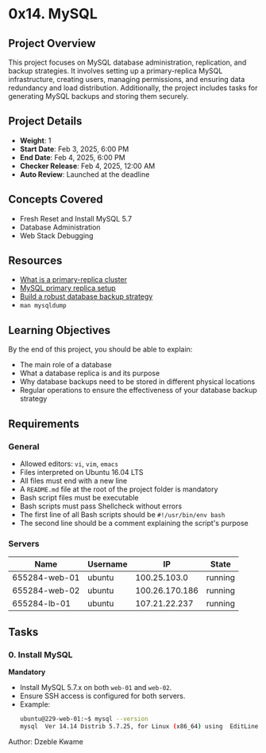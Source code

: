 # 0x14. MySQL

## Project Overview
This project focuses on MySQL database administration, replication, and backup strategies. It involves setting up a primary-replica MySQL infrastructure, creating users, managing permissions, and ensuring data redundancy and load distribution. Additionally, the project includes tasks for generating MySQL backups and storing them securely.

## Project Details
- **Weight**: 1
- **Start Date**: Feb 3, 2025, 6:00 PM
- **End Date**: Feb 4, 2025, 6:00 PM
- **Checker Release**: Feb 4, 2025, 12:00 AM
- **Auto Review**: Launched at the deadline

## Concepts Covered
- Fresh Reset and Install MySQL 5.7
- Database Administration
- Web Stack Debugging

## Resources
- [What is a primary-replica cluster](https://example.com)
- [MySQL primary replica setup](https://example.com)
- [Build a robust database backup strategy](https://example.com)
- `man mysqldump`

## Learning Objectives
By the end of this project, you should be able to explain:
- The main role of a database
- What a database replica is and its purpose
- Why database backups need to be stored in different physical locations
- Regular operations to ensure the effectiveness of your database backup strategy

## Requirements
### General
- Allowed editors: `vi`, `vim`, `emacs`
- Files interpreted on Ubuntu 16.04 LTS
- All files must end with a new line
- A `README.md` file at the root of the project folder is mandatory
- Bash script files must be executable
- Bash scripts must pass Shellcheck without errors
- The first line of all Bash scripts should be `#!/usr/bin/env bash`
- The second line should be a comment explaining the script's purpose

### Servers
| Name          | Username | IP             | State    |
|---------------|----------|----------------|----------|
| 655284-web-01 | ubuntu   | 100.25.103.0   | running  |
| 655284-web-02 | ubuntu   | 100.26.170.186 | running  |
| 655284-lb-01  | ubuntu   | 107.21.22.237  | running  |

## Tasks

### 0. Install MySQL
**Mandatory**
- Install MySQL 5.7.x on both `web-01` and `web-02`.
- Ensure SSH access is configured for both servers.
- Example:
  ```bash
  ubuntu@229-web-01:~$ mysql --version
  mysql  Ver 14.14 Distrib 5.7.25, for Linux (x86_64) using  EditLine wrapperthis reppsitory contains executable scripts

Author: Dzeble Kwame
